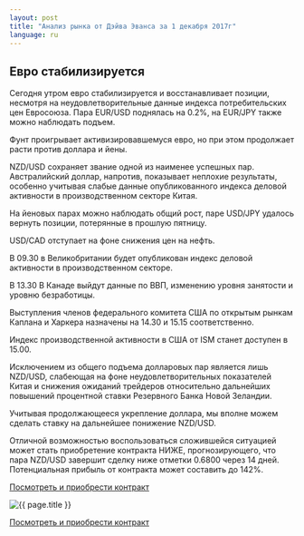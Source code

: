 ```yaml
---
layout: post
title: "Анализ рынка от Дэйва Эванса за 1 декабря 2017г"
language: ru
---
```

## Евро стабилизируется

Сегодня утром евро стабилизируется и восстанавливает позиции, несмотря на неудовлетворительные данные индекса потребительских цен Евросоюза. Пара EUR/USD поднялась на 0.2%, на EUR/JPY также можно наблюдать подъем.

Фунт проигрывает активизировавшемуся евро, но при этом продолжает расти против доллара и йены.

NZD/USD сохраняет звание одной из наименее успешных пар. Австралийский доллар, напротив, показывает неплохие результаты, особенно учитывая слабые данные опубликованного индекса деловой активности в производственном секторе Китая.

На йеновых парах можно наблюдать общий рост, паре USD/JPY удалось вернуть позиции, потерянные в прошлую пятницу.

USD/CAD отступает на фоне снижения цен на нефть.
 
 
В 09.30 в Великобритании будет опубликован индекс деловой активности в производственном секторе.

В 13.30 В Канаде выйдут данные по ВВП, изменению уровня занятости и уровню безработицы.

Выступления членов федерального комитета США по открытым рынкам Каплана и Харкера назначены на 14.30 и 15.15 соответственно.

Индекс производственной активности в США от ISM станет доступен в 15.00.
 
 
Исключением из общего подъема долларовых пар является лишь NZD/USD, слабеющая на фоне неудовлетворительных показателей Китая и снижения ожиданий трейдеров относительно дальнейших повышений процентной ставки Резервного Банка Новой Зеландии.

Учитывая продолжающееся укрепление доллара, мы вполне можем сделать ставку на дальнейшее понижение NZD/USD.

Отличной возможностью воспользоваться сложившейся ситуацией может стать приобретение контракта НИЖЕ, прогнозирующего, что пара NZD/USD завершит сделку ниже отметки 0.6800 через 14 дней. Потенциальная прибыль от контракта может составить до 142%.

<a href="http://record.binary.com/_bivVDfg8lHux76XffYA0JmNd7ZgqdRLk/1/market=forex&underlying=frxNZDUSD&formname=higherlower&duration_amount=14&duration_units=d&amount=10&amount_type=payout&expiry_type=duration&barrier=0.6800&s=1&t=AGAo0wZxiuWVUSIZnKLQvZ0co5lt24DG" target="_blank">Посмотреть и приобрести контракт</a>

<img src="{{ site.url }}/images/dec/ru-01-dec-17.png" alt="{{ page.title }}"  title="{{ page.title }}">

<a href="%LINK%%?https://www.binary.com/d/trade.cgi?market=forex&underlying=frxNZDUSD&formname=higherlower&duration_amount=14&duration_units=d&amount=10&amount_type=payout&expiry_type=duration&barrier=0.6800&s=1&t=AGAo0wZxiuWVUSIZnKLQvZ0co5lt24DG" target="_blank">Посмотреть и приобрести контракт</a>